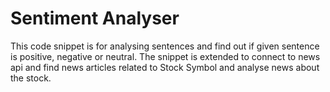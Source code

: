 # Sentiment Analyser
  This code snippet is for analysing sentences and find out if given sentence is positive, negative or neutral. The snippet is extended to connect to news api and find
  news articles related to Stock Symbol and analyse news about the stock.
